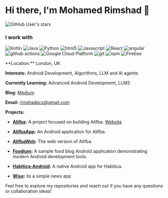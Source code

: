 # Hi there, I'm Mohamed Rimshad 👋
![GitHub User's stars](https://img.shields.io/github/stars/rimshadpcs?style=social)

 <h3>I work with</h3>
<p>
  <img alt="Kotlin" src="https://img.shields.io/badge/-Kotlin-B125EA?style=flat-square&logo=kotlin&logoColor=white" />
  <img alt="Java" src="https://img.shields.io/badge/-Java-FAB9A8?style=flat-square&logo=java&logoColor=white" />
  <img alt="Python" src="https://img.shields.io/badge/-PYTHON-306998?style=flat-square&logo=python&logoColor=white" />
  <img alt="html5" src="https://img.shields.io/badge/-HTML5-E34F26?style=flat-square&logo=html5&logoColor=white" />
  <img alt="Javascript" src="https://img.shields.io/badge/-javascript-f7df1c?style=flat-square&logo=javascript&logoColor=black" />
  <img alt="React" src="https://img.shields.io/badge/-React-45b8d8?style=flat-square&logo=react&logoColor=white" />
  <img alt="angular" src="https://img.shields.io/badge/-Angular-DD0031?style=flat-square&logo=angular&logoColor=white" />
  <img alt="github actions" src="https://img.shields.io/badge/-Github_Actions-2088FF?style=flat-square&logo=github-actions&logoColor=white" />
  <img alt="Google Cloud Platform" src="https://img.shields.io/badge/-Google_Cloud_Platform-1a73e8?style=flat-square&logo=google-cloud&logoColor=white" />
  <img alt="git" src="https://img.shields.io/badge/-Git-F05032?style=flat-square&logo=git&logoColor=white" />
  <img alt="npm" src="https://img.shields.io/badge/-NPM-CB3837?style=flat-square&logo=npm&logoColor=white" />
  <img alt="Firebse" src="https://img.shields.io/badge/-Firebase-FFA611?style=flat-square&logo=firebase&logoColor=white" />
</p>
**Location:** London, UK

**Interests:** Android Development, Algorithms, LLM and Ai agents

**Currently Learning:** Advanced Android Development, LLMS

**Blog:** [Medium](https://medium.com/@rimshadmohamed)

**Email:** rimshadpcs@gmail.com

**Projects:**

- **[Alifba](https://github.com/rimshadpcs/alifba):** A project focused on building Alifba. [Website](https://alifba.xyz)

- **[AlifbaApp](https://github.com/rimshadpcs/AlifbaApp):** An Android application for Alifba.

- **[AlifbaWeb](https://github.com/rimshadpcs/alifbaweb):** The web version of Alifba.

- **[Foodium](https://github.com/rimshadpcs/Foodium):** A sample food blog Android application demonstrating modern Android development tools.

- **[Habitica-Android](https://github.com/rimshadpcs/habitica-android):** A native Android app for Habitica.

- **[Wise](https://github.com/rimshadpcs/wise):** its a simple news app

Feel free to explore my repositories and reach out if you have any questions or collaboration ideas!
